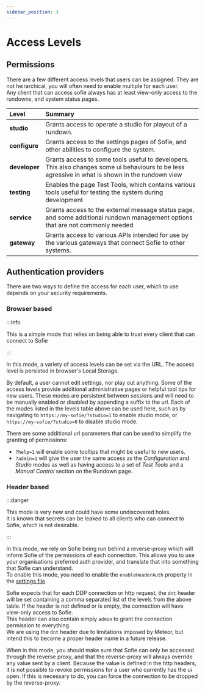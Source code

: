 ```yaml
---
sidebar_position: 3
---
```


# Access Levels

## Permissions

There are a few different access levels that users can be assigned. They are not heirarchical, you will often need to enable multiple for each user.  
Any client that can access sofie always has at least view-only access to the rundowns, and system status pages.

| Level         | Summary                                                                                                                                          |
| :------------ | :----------------------------------------------------------------------------------------------------------------------------------------------- |
| **studio**    | Grants access to operate a studio for playout of a rundown.                                                                                      |
| **configure** | Grants access to the settings pages of Sofie, and other abilities to configure the system.                                                       |
| **developer** | Grants access to some tools useful to developers. This also changes some ui behaviours to be less agressive in what is shown in the rundown view |
| **testing**   | Enables the page Test Tools, which contains various tools useful for testing the system during development                                       |
| **service**   | Grants access to the external message status page, and some additional rundown management options that are not commonly needed                   |
| **gateway**   | Grants access to various APIs intended for use by the various gateways that connect Sofie to other systems.                                      |

## Authentication providers

There are two ways to define the access for each user, which to use depends on your security requirements.

### Browser based

:::info

This is a simple mode that relies on being able to trust every client that can connect to Sofie

:::

In this mode, a variety of access levels can be set via the URL. The access level is persisted in browser's Local Storage.

By default, a user cannot edit settings, nor play out anything. Some of the access levels provide additional administrative pages or helpful tool tips for new users. These modes are persistent between sessions and will need to be manually enabled or disabled by appending a suffix to the url.
Each of the modes listed in the levels table above can be used here, such as by navigating to `https://my-sofie/?studio=1` to enable studio mode, or `https://my-sofie/?studio=0` to disable studio mode.

There are some additional url parameters that can be used to simplify the granting of permissions:

- `?help=1` will enable some tooltips that might be useful to new users.
- `?admin=1` will give the user the same access as the _Configuration_ and _Studio_ modes as well as having access to a set of _Test Tools_ and a _Manual Control_ section on the Rundown page.

### Header based

:::danger

This mode is very new and could have some undiscovered holes.  
It is known that secrets can be leaked to all clients who can connect to Sofie, which is not desirable.

:::

In this mode, we rely on Sofie being run behind a reverse-proxy which will inform Sofie of the permissions of each connection. This allows you to use your organisations preferred auth provider, and translate that into something that Sofie can understand.  
To enable this mode, you need to enable the `enableHeaderAuth` property in the [settings file](../configuration/sofie-core-settings.md)

Sofie expects that for each DDP connection or http request, the `dnt` header will be set containing a comma separated list of the levels from the above table. If the header is not defined or is empty, the connection will have view-only access to Sofie.  
This header can also contain simply `admin` to grant the connection permission to everything.  
We are using the `dnt` header due to limitations imposed by Meteor, but intend this to become a proper header name in a future release.

When in this mode, you should make sure that Sofie can only be accessed through the reverse proxy, and that the reverse-proxy will always override any value sent by a client.
Because the value is defined in the http headers, it is not possible to revoke permissions for a user who currently has the ui open. If this is necessary to do, you can force the connection to be dropped by the reverse-proxy.
